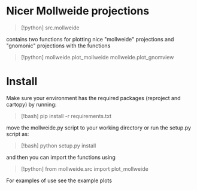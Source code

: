 # Nicer Mollweide projections

> [!python]
> src.mollweide

contains two functions for plotting nice "mollweide" projections and "gnomonic" projections with the functions

> [!python]
> mollweide.plot_mollweide 
> mollweide.plot_gnomview 

# Install 

Make sure your environment has the required packages (reproject and cartopy) by running:

> [!bash]
> pip install -r requirements.txt 

move the mollweide.py script to your working directory or run the setup.py script as:

> [!bash]
> python setup.py install 

and then you can import the functions using

> [!python]
> from mollweide.src import plot_mollweide

For examples of use see the example plots 
